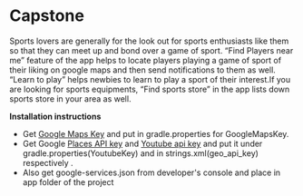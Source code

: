 # Capstone


Sports lovers are generally for the look out for sports enthusiasts like them so that they can meet up and bond over a game of sport. “Find Players near me” feature of the app helps to locate players playing a game of sport of their liking on google maps and then send notifications to them as well. “Learn to play” helps newbies to learn to play a sport of their interest.If you are looking for sports equipments, “Find sports store” in the app lists down sports store in your area as well.

**Installation instructions**

* Get [Google Maps Key](https://developers.google.com/maps/documentation/android-api/signup) and put in gradle.properties for GoogleMapsKey. 
* Get Google [Places API key](https://developers.google.com/places/android-api/signup) and [Youtube api key](https://developers.google.com/youtube/android/player/register) and put it under gradle.properties(YoutubeKey) and in strings.xml(geo_api_key) respectively .
* Also get google-services.json from developer's console and place in app folder of the project

